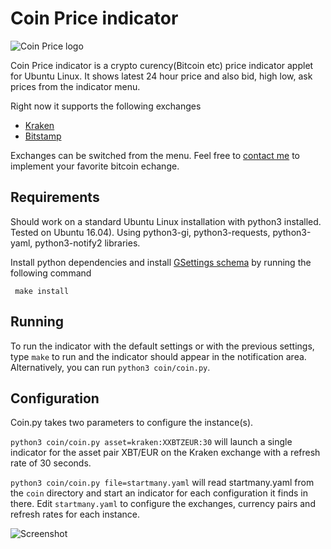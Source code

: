 # Coin Price indicator

![Coin Price logo](https://raw.github.com/nilgradisnik/coinprice-indicator/master/resources/logo_124px.png)

Coin Price indicator is a crypto curency(Bitcoin etc) price indicator applet for Ubuntu Linux. It shows latest 24 hour price and also bid, high low, ask prices from the indicator menu.

Right now it supports the following exchanges

* [Kraken](https://www.kraken.com)
* [Bitstamp](https://www.bitstamp.net)

Exchanges can be switched from the menu. Feel free to [contact me](mailto:nil.gradisnik@gmail.com) to implement your favorite bitcoin echange.

## Requirements
Should work on a standard Ubuntu Linux installation with python3 installed. Tested on Ubuntu 16.04). Using python3-gi, python3-requests, python3-yaml, python3-notify2 libraries.

Install python dependencies and install [GSettings schema](https://developer.gnome.org/gio/2.32/glib-compile-schemas.html) by running the following command
```
 make install
```

## Running
To run the indicator with the default settings or with the previous settings, type `make` to run and the indicator should appear in the notification area. Alternatively, you can run `python3 coin/coin.py`.

## Configuration
Coin.py takes two parameters to configure the instance(s).

`python3 coin/coin.py asset=kraken:XXBTZEUR:30` will launch a single indicator for the asset pair XBT/EUR on the Kraken exchange with a refresh rate of 30 seconds.

`python3 coin/coin.py file=startmany.yaml` will read startmany.yaml from the `coin` directory and start an indicator for each configuration it finds in there. Edit `startmany.yaml` to configure the exchanges, currency pairs and refresh rates for each instance.

![Screenshot](https://raw.githubusercontent.com/nilgradisnik/coinprice-indicator/master/resources/screenshot.png)
